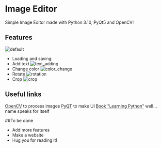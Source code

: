 # Image Editor
Simple Image Editor made with Python 3.10, PyQt5 and OpenCV!

## Features
![default](https://github.com/s44w/ImageEditor_PyQt5_and_OpenCV/assets/115348852/dfa82071-06b5-4765-862e-0055d744e4ec)
- Loading and saving
- Add text ![text_adding](https://github.com/s44w/ImageEditor_PyQt5_and_OpenCV/assets/115348852/dfd3d510-0d13-44a8-bf56-d2f3794448ce)
- Change color ![color_change](https://github.com/s44w/ImageEditor_PyQt5_and_OpenCV/assets/115348852/91f33ef9-8e3b-4d8f-a8f5-38a8cf380035)
- Rotate ![rotation](https://github.com/s44w/ImageEditor_PyQt5_and_OpenCV/assets/115348852/f75166cd-2d46-417f-b248-67e85039cb85)
- Crop ![crop](https://github.com/s44w/ImageEditor_PyQt5_and_OpenCV/assets/115348852/6dad7601-76a4-4dcb-8094-876d286dac96)

## Useful links
[OpenCV](https://opencv.org) to process images
[PyQT](https://www.qt.io/qt-for-python) to make UI
[Book "Learning Python"](https://www.oreilly.com/library/view/learning-python-5th/9781449355722/) well... name speaks for itself

##To be done
- Add more features
- Make a website
- Hug you for reading it!

